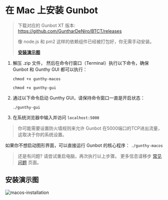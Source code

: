 # 在 Mac 上安装 Gunbot

> 下载对应的 Gunbot XT 版本: https://github.com/GuntharDeNiro/BTCT/releases
>
> 像 node.js 和 pm2 这样的依赖组件已经被打包好，你无需手动安装。
>
> **[安装演示图](#installation-video)**




1. 解压 .zip 文件， 然后在命令行窗口（Terminal）执行以下命令，确保 Gunbot 和 Gunthy GUI 都可以执行：

   `chmod +x gunthy-macos`

   `chmod +x gunthy-gui`

2. 通过以下命令启动 Gunthy GUI，请保持命令窗口一直是开启状态：

   `./gunthy-gui`

3. 在系统浏览器中输入并访问 `localhost:5000`

   

> 你可能需要设置防火墙规则来允许 Gunbot 在5000端口的TCP进出流量，这取决于你的系统设置。


如果你不想启动图形界面，可以直接运行 Gunbot 的核心程序：
`./gunthy-macos`


> 还是有问题? 请尝试重启电脑，再次执行以上步骤。 更多信息请移步 [常见问题](Troubleshooting) 页面。

## 安装演示图
![macos-installation](./images/34313103-28a55d5e-e769-11e7-9be1-5ac2872c1d1f.gif)
